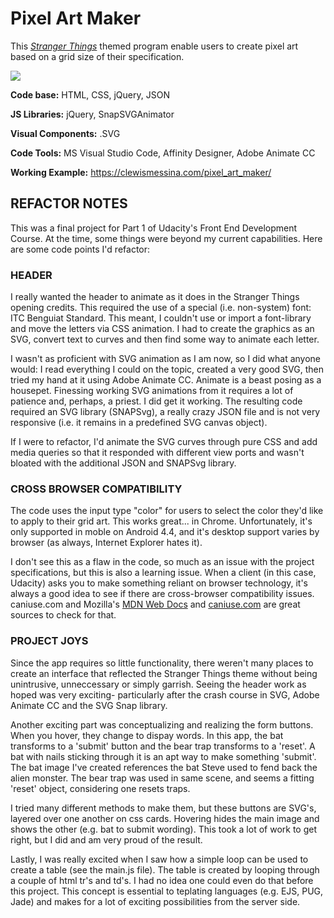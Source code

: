 ﻿
# Pixel Art Maker

This <a href="https://www.netflix.com/title/80057281" target="_blank">*Stranger Things*</a> themed program enable users to create pixel art based on a grid size of their specification.



![](file:///C:\Users\clewi\Desktop\Desk2\Programming\Projects\Daily-Projects\ProfileSite\Git%20Work\PAM\img\PAM.png)

**Code base:** HTML, CSS, jQuery, JSON

**JS Libraries:** jQuery, SnapSVGAnimator

**Visual Components:** .SVG

**Code Tools:** MS Visual Studio Code, Affinity Designer, Adobe Animate CC

**Working Example:** https://clewismessina.com/pixel_art_maker/




## REFACTOR NOTES

This was a final project for Part 1 of Udacity's Front End Development Course. At the time, some things were beyond my current capabilities. Here are some code points I'd refactor:

### HEADER
I really wanted the header to animate as it does in the Stranger Things opening credits. This required the use of a special (i.e. non-system) font: ITC Benguiat Standard. This meant, I couldn't use or import a font-library and move the letters via CSS animation. I had to create the graphics as an SVG, convert text to curves and then find some way to animate each letter.

I wasn't as proficient with SVG animation as I am now, so I did what anyone would: I read everything I could on the topic, created a very good SVG, then tried my hand at it using Adobe Animate CC. Animate is a beast posing as a housepet. Finessing working SVG animations from it requires a lot of patience and, perhaps, a priest. I did get it working. The resulting code required an SVG library (SNAPSvg), a really crazy JSON file and is not very responsive (i.e. it remains in a predefined SVG canvas object).

If I were to refactor, I'd animate the SVG curves through pure CSS and add media queries so that it responded with different view ports and wasn't bloated with the additional JSON and SNAPSvg library.


### CROSS BROWSER COMPATIBILITY
The code uses the input type "color" for users to select the color they'd like to apply to their grid art. This works great... in Chrome. Unfortunately, it's only supported in moble on Android 4.4, and it's desktop support varies by browser (as always, Internet Explorer hates it).

I don't see this as a flaw in the code, so much as an issue with the project specifications, but this is also a learning issue. When a client (in this case, Udacity) asks you to make something reliant on browser technology, it's always a good idea to see if there are cross-browser compatibility issues. caniuse.com and Mozilla's <a href="https://developer.mozilla.org/en-US/" target="_blank">MDN Web Docs</a> and <a href="https://caniuse.com/" target="_blank">caniuse.com</a> are great sources to check for that.


### PROJECT JOYS
Since the app requires so little functionality, there weren't many places to create an interface that reflected the Stranger Things theme without being unintrusive, unneccessary or simply garrish. Seeing the header work as hoped was very exciting- particularly after the crash course in SVG, Adobe Animate CC and the SVG Snap library. 

Another exciting part was conceptualizing and realizing the form buttons. When you hover, they change to dispay words. In this app, the bat transforms to a 'submit' button and the bear trap transforms to a 'reset'. A bat with nails sticking through it is an apt way to make something 'submit'. The bat image I've created references the bat Steve used to fend back the alien monster. The bear trap was used in same scene, and seems a fitting 'reset' object, considering one resets traps.

I tried many different methods to make them, but these buttons are SVG's, layered over one another on css cards. Hovering hides the main image and shows the other (e.g. bat to submit wording). This took a lot of work to get right, but I did and am very proud of the result.

Lastly, I was really excited when I saw how a simple loop can be used to create a table (see the main.js file). The table is created by looping through a couple of html tr's and td's. I had no idea one could even do that before this project. This concept is essential to teplating languages (e.g. EJS, PUG, Jade) and makes for a lot of exciting possibilities from the server side. 

